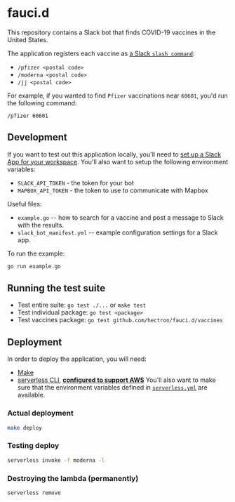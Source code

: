 # fauci.d

This repository contains a Slack bot that finds COVID-19 vaccines in the United States.

The application registers each vaccine as [a Slack `slash command`](https://api.slack.com/interactivity/slash-commands):

- `/pfizer <postal code>`
- `/moderna <postal code>`
- `/jj <postal code>`

For example, if you wanted to find `Pfizer` vaccinations near `60601`, you'd run the following command:

```
/pfizer 60601
```

## Development

If you want to test out this application locally, you'll need to [set up a Slack App for your workspace](https://app.slack.com/apps-manage/).  You'll also want to setup the following environment variables:

- `SLACK_API_TOKEN` - the token for your bot
- `MAPBOX_API_TOKEN` - the token to use to communicate with Mapbox

Useful files:

- `example.go` -- how to search for a vaccine and post a message to Slack with the results.
- `slack_bot_manifest.yml` -- example configuration settings for a Slack app.

To run the example:

```bash
go run example.go
```

## Running the test suite

- Test entire suite: `go test ./...` or `make test`
- Test individual package: `go test <package>`
- Test vaccines package: `go test github.com/hectron/fauci.d/vaccines`

## Deployment

In order to deploy the application, you will need:

- [Make](https://www.gnu.org/software/make/)
- [serverless CLI](https://www.serverless.com/framework/docs/providers), [**configured to support AWS**](https://www.serverless.com/framework/docs/providers/aws/guide/installation)
You'll also want to make sure that the environment variables defined in
[`serverless.yml`](https://github.com/hectron/fauci.d/blob/main/serverless.yml#L52-L57) are available.

### Actual deployment

```bash
make deploy
```
### Testing deploy

```bash
serverless invoke -f moderna -l
```

### Destroying the lambda (permanently)

```bash
serverless remove
```
